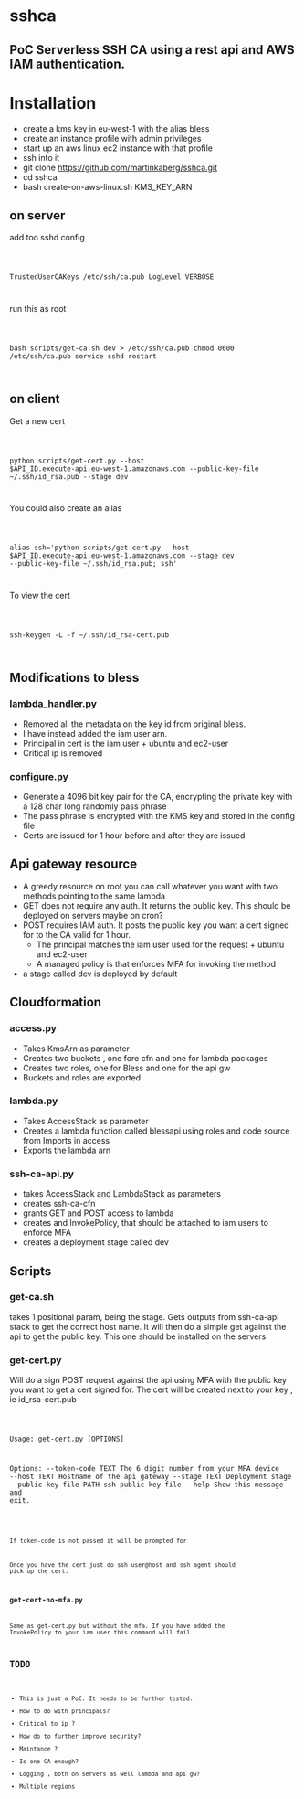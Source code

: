 # sshca

## PoC Serverless SSH CA using a rest api and AWS IAM authentication.


# Installation


* create a kms key in eu-west-1 with the alias bless
* create an instance profile with admin privileges
* start up an aws linux ec2 instance with that profile
* ssh into it
* git clone https://github.com/martinkaberg/sshca.git
* cd sshca
* bash create-on-aws-linux.sh KMS_KEY_ARN



## on server

add too sshd config


<code>

TrustedUserCAKeys /etc/ssh/ca.pub
LogLevel VERBOSE

</code>


run this as root


<code>

bash scripts/get-ca.sh dev > /etc/ssh/ca.pub
chmod 0600 /etc/ssh/ca.pub
service sshd restart

</code>


## on client
Get a new cert


<code>

python scripts/get-cert.py --host $API_ID.execute-api.eu-west-1.amazonaws.com --public-key-file ~/.ssh/id_rsa.pub --stage dev


</code>


You could also create an alias


<code>

alias ssh='python scripts/get-cert.py --host $API_ID.execute-api.eu-west-1.amazonaws.com --stage dev --public-key-file ~/.ssh/id_rsa.pub; ssh'

</code>


To view the cert


<code>


ssh-keygen -L -f ~/.ssh/id_rsa-cert.pub


</code>



## Modifications to bless


### lambda_handler.py

* Removed all the metadata on the key id from original bless.
* I have instead added the iam user arn.
* Principal in cert is the iam user  + ubuntu and ec2-user
* Critical ip is removed

### configure.py

* Generate a 4096 bit key pair for the CA,  encrypting the private key with a 128 char long randomly pass phrase
* The pass phrase is encrypted with the KMS key and stored in the config file
* Certs are issued for 1 hour before and after they are issued

## Api gateway resource

* A greedy resource on root you can call whatever you want with two methods pointing to the same lambda
* GET does not require any auth. It returns the public key. This should be deployed on servers maybe on cron?
* POST requires IAM auth. It posts the public key you want a cert signed for to the CA valid for 1 hour.
	* The principal matches the iam user used for the request + ubuntu and ec2-user
	* A managed policy is that enforces MFA for invoking the method
* a stage called dev is deployed by default


## Cloudformation

### access.py

* Takes KmsArn as parameter
* Creates two buckets , one fore cfn and one for lambda packages
* Creates two roles,  one for Bless and one for the api gw
* Buckets and roles are exported

### lambda.py

* Takes AccessStack as parameter
* Creates a lambda function called blessapi using roles and code source from Imports in access
* Exports the lambda arn

### ssh-ca-api.py

* takes AccessStack and LambdaStack as parameters
* creates ssh-ca-cfn
* grants GET and POST access to lambda
* creates and InvokePolicy, that should be attached to iam users to enforce MFA
* creates a deployment stage called dev


## Scripts

### get-ca.sh
takes 1 positional param, being the stage. Gets outputs from ssh-ca-api stack to get the correct host name. It will then
do a simple get against the api to get the public key. This one should be installed on the servers

### get-cert.py
Will do a sign POST request against the api using MFA with the public key you want to get a cert signed for.
The cert will be created next to your key , ie id_rsa-cert.pub


<code>

Usage: get-cert.py [OPTIONS]

Options:
  --token-code TEXT       The 6 digit number from your MFA device
  --host TEXT             Hostname of the api gateway
  --stage TEXT            Deployment stage
  --public-key-file PATH  ssh public key file
  --help                  Show this message and exit.


<code>


If token-code is not passed it will be prompted for

Once you have the cert just do ssh user@host and ssh agent should pick up the cert.

### get-cert-no-mfa.py
Same as get-cert.py but without the mfa.  If you have added the InvokePolicy to your iam user this command will fail


## TODO
* This is just a PoC. It needs to be further tested.
* How to do with principals?
* Critical to ip ?
* How do to further improve security?
* Maintance ?
* Is one CA enough?
* Logging , both on servers as well lambda and api gw?
* Multiple regions




